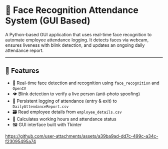 
# 👤 Face Recognition Attendance System (GUI Based)

A Python-based GUI application that uses real-time face recognition to automate employee attendance logging. It detects faces via webcam, ensures liveness with blink detection, and updates an ongoing daily attendance report.

---

## 📌 Features

- 🧠 Real-time face detection and recognition using `face_recognition` and `OpenCV`
- 👁️ Blink detection to verify a live person (anti-photo spoofing)
- 📂 Persistent logging of attendance (entry & exit) to `DailyAttendanceReport.csv`
- 🗃 Read employee details from `employee_details.csv`
- 🧮 Calculates working hours and attendance status
- 🖼️ GUI interface built with Tkinter


https://github.com/user-attachments/assets/a39ba9ad-dd7c-499c-a34c-f23095495a74

